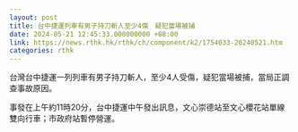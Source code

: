 ```yaml
---
layout: post
title: 台中捷運列車有男子持刀斬人至少4傷　疑犯當場被捕
date: 2024-05-21 12:45:33.000000000 +08:00
link: https://news.rthk.hk/rthk/ch/component/k2/1754033-20240521.htm
categories: rthk
---
```


台灣台中捷運一列列車有男子持刀斬人，至少4人受傷，疑犯當場被捕，當局正調查事故原因。

事發在上午約11時20分，台中捷運中午發出訊息，文心崇德站至文心櫻花站單線雙向行車；市政府站暫停營運。
